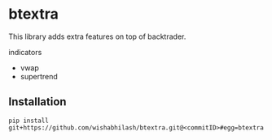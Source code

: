 # btextra

This library adds extra features on top of backtrader.

indicators
- vwap
- supertrend

## Installation
    pip install git+https://github.com/wishabhilash/btextra.git@<commitID>#egg=btextra